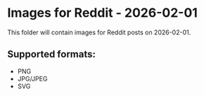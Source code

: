 # Images for Reddit - 2026-02-01

This folder will contain images for Reddit posts on 2026-02-01.

## Supported formats:
- PNG
- JPG/JPEG
- SVG
